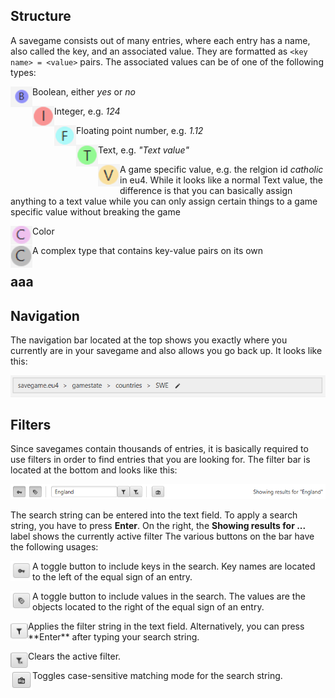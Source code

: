 
## Structure

A savegame consists out of many entries, where each entry has a name,
also called the key, and an associated value.
They are formatted as `<key name> = <value>` pairs.
The associated values can be of one of the following types:
<p>
<img align="left" src="docs/boolean.png" width=35/>
Boolean, either <i>yes</i> or <i>no</i>
</p>
<p>
<img align="left" src="docs/integer.png" width=35/>
Integer, e.g. <i>124</i>
</p>
<p>
<img align="left" src="docs/float.png" width=35/>
Floating point number, e.g. <i>1.12</i>
</p>
<p>
<img align="left" src="docs/text.png" width=35/>
Text, e.g. <i>"Text value"</i>
</p>
<p>
<img align="left" src="docs/game-value.png" width=35/>
A game specific value, e.g. the relgion id <i>catholic</i> in eu4.
While it looks like a normal Text value, the difference is
that you can basically assign anything to a text value while
you can only assign certain things to a game specific value without breaking the game
</p>
<p>
<img align="left" src="docs/color.png" width=35/>
Color
</p>
<p>
<img align="left" src="docs/complex.png" width=35/>
A complex type that contains key-value pairs on its own
</p>

## aaa



## Navigation

The navigation bar located at the top shows you exactly
where you currently are in your savegame and also allows you go back up.
It looks like this:

![Nav-Bar](docs/nav-bar.png)



## Filters

Since savegames contain thousands of entries, it is basically required
to use filters in order to find entries that you are looking for.
The filter bar is located at the bottom and looks like this:

![Filter](docs/filter-bar.png)

The search string can be entered into the text field.
To apply a search string, you have to press **Enter**.
On the right, the **Showing results for ...** label shows the currently active filter
The various buttons on the bar have the following usages:

<p>
<img align="left" src="docs/key.png" width=35/>
A toggle button to include keys in the search.
Key names are located to the left of the equal sign of an entry.
</p>

<p>
<img align="left" src="docs/value.png" width=35/>
A toggle button to include values in the search.
The values are the objects located to the right of the equal sign of an entry.
</p>

</p>
<img align="left" src="docs/filter.png" width=28/>
Applies the filter string in the text field.
Alternatively, you can press **Enter** after typing your search string.
</p>

</p>
<img align="left" src="docs/clear.png" width=28/>
Clears the active filter.
</p>

</p>
<img align="left" src="docs/case.png" width=35/>
Toggles case-sensitive matching mode for the search string.
</p>